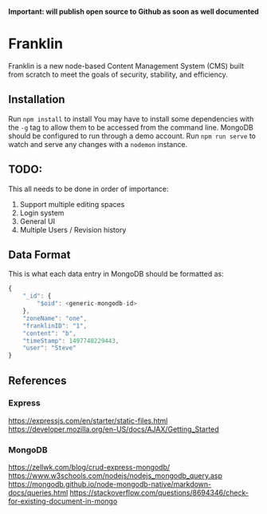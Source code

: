 __**Important:** will publish open source to Github as soon as well documented__
# Franklin
Franklin is a new node-based Content Management System (CMS) built from scratch to meet the goals of security, stability, and efficiency.


## Installation
Run `npm install` to install
You may have to install some dependencies with the `-g` tag to allow them to be accessed from the command line.
MongoDB should be configured to run through a demo account.
Run `npm run serve` to watch and serve any changes with a `nodemon` instance.

## TODO:
This all needs to be done in order of importance:
1. Support multiple editing spaces
2. Login system
3. General UI
4. Multiple Users / Revision history

## Data Format
This is what each data entry in MongoDB should be formatted as:
```javascript
{
    "_id": {
        "$oid": <generic-mongodb-id>
    },
    "zoneName": "one",
    "franklinID": "1",
    "content": "b",
    "timeStamp": 1497748229443,
    "user": "Steve"
}
```



## References
### Express
https://expressjs.com/en/starter/static-files.html
https://developer.mozilla.org/en-US/docs/AJAX/Getting_Started

### MongoDB
https://zellwk.com/blog/crud-express-mongodb/
https://www.w3schools.com/nodejs/nodejs_mongodb_query.asp
https://mongodb.github.io/node-mongodb-native/markdown-docs/queries.html
https://stackoverflow.com/questions/8694346/check-for-existing-document-in-mongo


